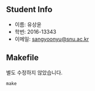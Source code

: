 ## Student Info
- 이름: 유상윤
- 학번: 2016-13343
- 이메일: sangyoonyu@snu.ac.kr

## Makefile
별도 수정하지 않았습니다.
```
make
```